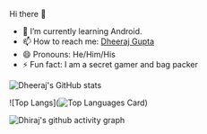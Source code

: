 Hi there 👋

<ul>
  
<li>🌱 I’m currently learning Android.</li>

<li><g-emoji class="g-emoji" alias="mailbox" fallback-src="https://github.githubassets.com/images/icons/emoji/unicode/1f4eb.png">📫</g-emoji> How to reach me: <a href="https://www.linkedin.com/in/dheerajgupta02/" rel="nofollow">Dheeraj Gupta</a></li>
<li>😄 Pronouns: He/Him/His</li>
<li>⚡ Fun fact: I am a secret gamer and bag packer</li>
</ul>

![Dheeraj's GitHub stats](https://github-readme-stats.vercel.app/api?username=nero002&show_icons=true&theme=radical)

![Top Langs](![Top Languages Card](https://github-readme-stats.vercel.app/api/top-langs/?username=nero002&layout=compact))


![Dhiraj's github activity graph](https://activity-graph.herokuapp.com/graph?username=nero002&theme=dracula)
